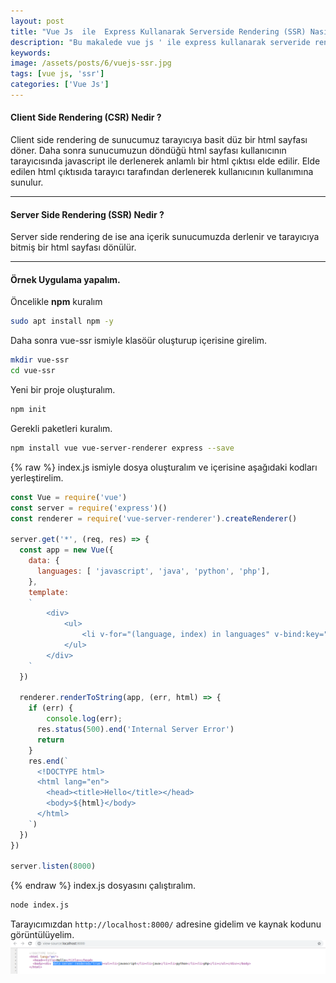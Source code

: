 ```yaml
---
layout: post
title: "Vue Js  ile  Express Kullanarak Serverside Rendering (SSR) Nasıl Yapılır ?"
description: "Bu makalede vue js ' ile express kullanarak serveride rendering (ssr) yapacağız."
keywords: 
image: /assets/posts/6/vuejs-ssr.jpg
tags: [vue js, 'ssr']
categories: ['Vue Js']
---
```


#### Client Side Rendering (CSR) Nedir ?
Client side rendering de sunucumuz tarayıcıya basit düz bir html sayfası döner. Daha sonra sunucumuzun döndüğü html sayfası kullanıcının tarayıcısında 
javascript ile derlenerek anlamlı bir html çıktısı elde edilir. Elde edilen html çıktısıda tarayıcı tarafından derlenerek kullanıcının kullanımına sunulur.

---

#### Server Side Rendering (SSR) Nedir ?
Server side rendering de ise ana içerik sunucumuzda derlenir ve tarayıcıya bitmiş bir html sayfası dönülür.

---

#### Örnek Uygulama yapalım.
Öncelikle **npm** kuralım
```bash
sudo apt install npm -y
```

Daha sonra vue-ssr ismiyle klasöür oluşturup içerisine girelim.
```bash
mkdir vue-ssr
cd vue-ssr
```

Yeni bir proje oluşturalım.
```bash
npm init
```
Gerekli paketleri kuralım.
```bash
npm install vue vue-server-renderer express --save
```
{% raw %}
index.js ismiyle dosya oluşturalım ve içerisine aşağıdaki kodları yerleştirelim.
```js
const Vue = require('vue')
const server = require('express')()
const renderer = require('vue-server-renderer').createRenderer()

server.get('*', (req, res) => {
  const app = new Vue({
    data: {
      languages: [ 'javascript', 'java', 'python', 'php'],
    },
    template:
    `
        <div>
            <ul>
                <li v-for="(language, index) in languages" v-bind:key="index">{{ language }}</li>
            </ul>
        </div>
    `
  })

  renderer.renderToString(app, (err, html) => {
    if (err) {
        console.log(err);
      res.status(500).end('Internal Server Error')
      return
    }
    res.end(`
      <!DOCTYPE html>
      <html lang="en">
        <head><title>Hello</title></head>
        <body>${html}</body>
      </html>
    `)
  })
})

server.listen(8000)

```
{% endraw %}
index.js dosyasını çalıştıralım.
```bash
node index.js
```
Tarayıcımızdan `http://localhost:8000/` adresine gidelim ve kaynak kodunu görüntülüyelim.
![Vuejs server side rendering örneği](/assets/posts/6/vue-ssr-ornegi.png)